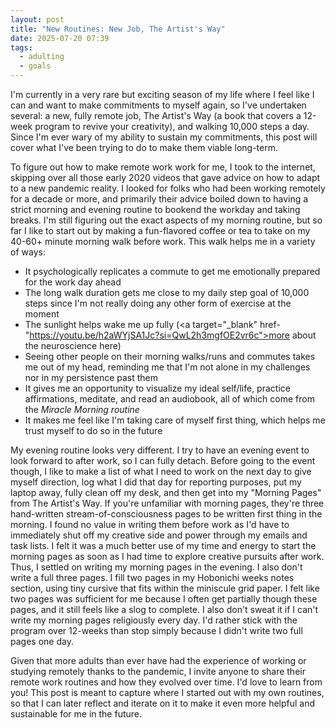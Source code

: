 ```yaml
---
layout: post
title: "New Routines: New Job, The Artist's Way"
date: 2025-07-20 07:39
tags:
  - adulting
  - goals
---
```

I'm currently in a very rare but exciting season of my life where I feel like I can and want to make commitments to myself again, so I've undertaken several: a new, fully remote job, The Artist's Way (a book that covers a 12-week program to revive your creativity), and walking 10,000 steps a day. Since I'm ever wary of my ability to sustain my commitments, this post will cover what I've been trying to do to make them viable long-term.<!--excerpt-->

To figure out how to make remote work work for me, I took to the internet, skipping over all those early 2020 videos that gave advice on how to adapt to a new pandemic reality. I looked for folks who had been working remotely for a decade or more, and primarily their advice boiled down to having a strict morning and evening routine to bookend the workday and taking breaks. I'm still figuring out the exact aspects of my morning routine, but so far I like to start out by making a fun-flavored coffee or tea to take on my 40-60+ minute morning walk before work. This walk helps me in a variety of ways:
- It psychologically replicates a commute to get me emotionally prepared for the work day ahead
- The long walk duration gets me close to my daily step goal of 10,000 steps since I'm not really doing any other form of exercise at the moment
- The sunlight helps wake me up fully (<a target="_blank" href-"https://youtu.be/h2aWYjSA1Jc?si=QwL2h3mgfOE2vr6c">more about the neuroscience here</a>)
- Seeing other people on their morning walks/runs and commutes takes me out of my head, reminding me that I'm not alone in my challenges nor in my persistence past them
- It gives me an opportunity to visualize my ideal self/life, practice affirmations, meditate, and read an audiobook, all of which come from the *Miracle Morning routine*
- It makes me feel like I'm taking care of myself first thing, which helps me trust myself to do so in the future

My evening routine looks very different. I try to have an evening event to look forward to after work, so I can fully detach. Before going to the event though, I like to make a list of what I need to work on the next day to give myself direction, log what I did that day for reporting purposes, put my laptop away, fully clean off my desk, and then get into my "Morning Pages" from The Artist's Way. If you're unfamiliar with morning pages, they're three hand-written stream-of-consciousness pages to be written first thing in the morning. I found no value in writing them before work as I'd have to immediately shut off my creative side and power through my emails and task lists. I felt it was a much better use of my time and energy to start the morning pages as soon as I had time to explore creative pursuits after work. Thus, I settled on writing my morning pages in the evening. I also don't write a full three pages. I fill two pages in my Hobonichi weeks notes section, using tiny cursive that fits within the miniscule grid paper. I felt like two pages was sufficient for me because I often get partially though these pages, and it still feels like a slog to complete. I also don't sweat it if I can't write my morning pages religiously every day. I'd rather stick with the program over 12-weeks than stop simply because I didn't write two full pages one day. 

Given that more adults than ever have had the experience of working or studying remotely thanks to the pandemic, I invite anyone to share their remote work routines and how they evolved over time. I'd love to learn from you! This post is meant to capture where I started out with my own routines, so that I can later reflect and iterate on it to make it even more helpful and sustainable for me in the future.